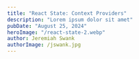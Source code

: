 ```yaml
---
title: "React State: Context Providers"
description: "Lorem ipsum dolor sit amet"
pubDate: "August 25, 2024"
heroImage: "/react-state-2.webp"
author: Jeremiah Swank
authorImage: /jswank.jpg
---
```

